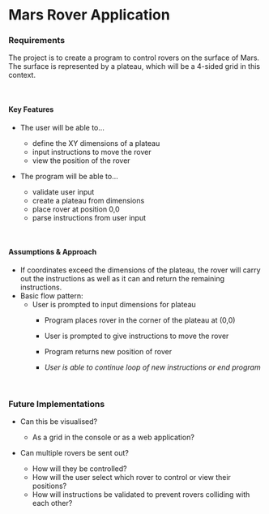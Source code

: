 # Mars Rover Application

### Requirements
The project is to create a program to control rovers on the surface of Mars. The surface is represented by a plateau, which will be a 4-sided grid in this context.

<br />

#### Key Features
- The user will be able to...
  - define the XY dimensions of a plateau
  - input instructions to move the rover
  - view the position of the rover


- The program will be able to...
  - validate user input
  - create a plateau from dimensions
  - place rover at position 0,0
  - parse instructions from user input

<br />

#### Assumptions & Approach
- If coordinates exceed the dimensions of the plateau, the rover will carry out the instructions as well as it can and return the remaining instructions.
- Basic flow pattern:
  - User is prompted to input dimensions for plateau
    - Program places rover in the corner of the plateau at (0,0)
    - User is prompted to give instructions to move the rover
    - Program returns new position of rover
    

    - *User is able to continue loop of new instructions or end program*

<br />

### Future Implementations
- Can this be visualised?
  - As a grid in the console or as a web application?


- Can multiple rovers be sent out?
  - How will they be controlled?
  - How will the user select which rover to control or view their positions?
  - How will instructions be validated to prevent rovers colliding with each other?